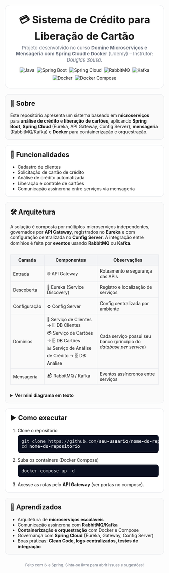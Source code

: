 <!-- HEADER -->
<div align="center" style="padding: 24px 16px; border-radius: 16px; border: 1px solid #e5e7eb; background: #ffffff;">
  <h1 style="margin: 0; font-size: 32px;">💳 Sistema de Crédito para Liberação de Cartão</h1>
  <p style="margin: 8px 0 0 0; font-size: 15px; color: #6b7280;">
    Projeto desenvolvido no curso <strong>Domine Microserviços e Mensageria com Spring Cloud e Docker</strong> (Udemy) – Instrutor: <em>Douglas Sousa</em>.
  </p>

  <!-- BADGES -->
  <div style="margin-top: 14px; display: inline-flex; flex-wrap: wrap; gap: 8px; align-items: center; justify-content: center;">
    <img alt="Java" src="https://img.shields.io/badge/Java-ED8B00?style=for-the-badge&logo=java&logoColor=white">
    <img alt="Spring Boot" src="https://img.shields.io/badge/Spring%20Boot-6DB33F?style=for-the-badge&logo=springboot&logoColor=white">
    <img alt="Spring Cloud" src="https://img.shields.io/badge/Spring%20Cloud-339933?style=for-the-badge&logo=spring&logoColor=white">
    <img alt="RabbitMQ" src="https://img.shields.io/badge/RabbitMQ-FF6600?style=for-the-badge&logo=rabbitmq&logoColor=white">
    <img alt="Kafka" src="https://img.shields.io/badge/Apache%20Kafka-231F20?style=for-the-badge&logo=apache-kafka&logoColor=white">
    <img alt="Docker" src="https://img.shields.io/badge/Docker-2496ED?style=for-the-badge&logo=docker&logoColor=white">
    <img alt="Docker Compose" src="https://img.shields.io/badge/Docker%20Compose-003f8c?style=for-the-badge&logo=docker&logoColor=white">
  </div>
</div>

<br/>

<!-- ABOUT -->
<div style="border: 1px solid #e5e7eb; border-radius: 12px; padding: 16px; background: #fafafa;">
  <h2 style="margin-top: 0;">📘 Sobre</h2>
  <p style="margin: 0;">
    Este repositório apresenta um sistema baseado em <strong>microserviços</strong> para <strong>análise de crédito</strong> e
    <strong>liberação de cartões</strong>, aplicando <strong>Spring Boot</strong>, <strong>Spring Cloud</strong> (Eureka, API Gateway, Config Server),
    <strong>mensageria</strong> (RabbitMQ/Kafka) e <strong>Docker</strong> para containerização e orquestração.
  </p>
</div>

<br/>

<!-- FEATURES -->
<div style="border: 1px solid #e5e7eb; border-radius: 12px; padding: 16px; background: #ffffff;">
  <h2 style="margin-top: 0;">📌 Funcionalidades</h2>
  <ul style="margin: 0;">
    <li>Cadastro de clientes</li>
    <li>Solicitação de cartão de crédito</li>
    <li>Análise de crédito automatizada</li>
    <li>Liberação e controle de cartões</li>
    <li>Comunicação assíncrona entre serviços via mensageria</li>
  </ul>
</div>

<br/>

<!-- ARCHITECTURE -->
<div style="border: 1px solid #e5e7eb; border-radius: 12px; padding: 16px; background: #fafafa;">
  <h2 style="margin-top: 0;">🛠️ Arquitetura</h2>
  <p style="margin-top: 0;">
    A solução é composta por múltiplos microserviços independentes, governados por <strong>API Gateway</strong>, registrados no
    <strong>Eureka</strong> e com configuração centralizada no <strong>Config Server</strong>. A integração entre domínios é feita por
    <strong>eventos</strong> usando <strong>RabbitMQ</strong> ou <strong>Kafka</strong>.
  </p>

  <!-- SIMPLE BOARD-LIKE DIAGRAM USING TABLE (works well in GitHub HTML) -->
  <div style="overflow-x: auto;">
    <table style="width: 100%; border-collapse: collapse; font-size: 14px;">
      <thead>
        <tr>
          <th style="border: 1px solid #e5e7eb; padding: 8px; background: #f3f4f6;">Camada</th>
          <th style="border: 1px solid #e5e7eb; padding: 8px; background: #f3f4f6;">Componentes</th>
          <th style="border: 1px solid #e5e7eb; padding: 8px; background: #f3f4f6;">Observações</th>
        </tr>
      </thead>
      <tbody>
        <tr>
          <td style="border: 1px solid #e5e7eb; padding: 8px;">Entrada</td>
          <td style="border: 1px solid #e5e7eb; padding: 8px;">🌐 API Gateway</td>
          <td style="border: 1px solid #e5e7eb; padding: 8px;">Roteamento e segurança das APIs</td>
        </tr>
        <tr>
          <td style="border: 1px solid #e5e7eb; padding: 8px;">Descoberta</td>
          <td style="border: 1px solid #e5e7eb; padding: 8px;">📡 Eureka (Service Discovery)</td>
          <td style="border: 1px solid #e5e7eb; padding: 8px;">Registro e localização de serviços</td>
        </tr>
        <tr>
          <td style="border: 1px solid #e5e7eb; padding: 8px;">Configuração</td>
          <td style="border: 1px solid #e5e7eb; padding: 8px;">⚙️ Config Server</td>
          <td style="border: 1px solid #e5e7eb; padding: 8px;">Config centralizada por ambiente</td>
        </tr>
        <tr>
          <td style="border: 1px solid #e5e7eb; padding: 8px;">Domínios</td>
          <td style="border: 1px solid #e5e7eb; padding: 8px;">
            📂 Serviço de Clientes → 🗄️ DB Clientes<br/>
            💳 Serviço de Cartões → 🗄️ DB Cartões<br/>
            📊 Serviço de Análise de Crédito → 🗄️ DB Análise
          </td>
          <td style="border: 1px solid #e5e7eb; padding: 8px;">Cada serviço possui seu banco (princípio do <em>database per service</em>)</td>
        </tr>
        <tr>
          <td style="border: 1px solid #e5e7eb; padding: 8px;">Mensageria</td>
          <td style="border: 1px solid #e5e7eb; padding: 8px;">📬 RabbitMQ / Kafka</td>
          <td style="border: 1px solid #e5e7eb; padding: 8px;">Eventos assíncronos entre serviços</td>
        </tr>
      </tbody>
    </table>
  </div>

  <!-- ASCII Mini Diagram -->
  <details style="margin-top: 10px;">
    <summary><strong>Ver mini diagrama em texto</strong></summary>
    <pre style="background:#0b1021;color:#e5e7eb;padding:12px;border-radius:8px;overflow:auto;line-height:1.4;">
Cliente → API Gateway → (Eureka)
                 │
        ┌────────┼─────────┐
        │        │         │
   Serviço   Serviço   Serviço
  Clientes    Cartões   Análise
    │           │          │
  DB Cli      DB Cart     DB An
        └───────Eventos (RabbitMQ/Kafka)───────┘
    </pre>
  </details>
</div>

<br/>

<!-- RUN -->
<div style="border: 1px solid #e5e7eb; border-radius: 12px; padding: 16px; background: #ffffff;">
  <h2 style="margin-top: 0;">▶️ Como executar</h2>
  <ol style="margin: 0;">
    <li>Clone o repositório
      <pre style="background:#0b1021;color:#e5e7eb;padding:12px;border-radius:8px;overflow:auto;margin-top:6px;">git clone https://github.com/<strong>seu-usuario</strong>/<strong>nome-do-repositorio</strong>.git
cd <strong>nome-do-repositorio</strong></pre>
    </li>
    <li>Suba os containers (Docker Compose)
      <pre style="background:#0b1021;color:#e5e7eb;padding:12px;border-radius:8px;overflow:auto;margin-top:6px;">docker-compose up -d</pre>
    </li>
    <li>Acesse as rotas pelo <strong>API Gateway</strong> (ver portas no compose).</li>
  </ol>
</div>

<br/>

<!-- LEARNINGS -->
<div style="border: 1px solid #e5e7eb; border-radius: 12px; padding: 16px; background: #fafafa;">
  <h2 style="margin-top: 0;">📖 Aprendizados</h2>
  <ul style="margin: 0;">
    <li>Arquitetura de <strong>microserviços escaláveis</strong></li>
    <li>Comunicação assíncrona com <strong>RabbitMQ/Kafka</strong></li>
    <li><strong>Containerização e orquestração</strong> com Docker e Compose</li>
    <li>Governança com <strong>Spring Cloud</strong> (Eureka, Gateway, Config Server)</li>
    <li>Boas práticas: <strong>Clean Code, logs centralizados, testes de integração</strong></li>
  </ul>
</div>

<br/>

<!-- FOOTER -->
<div align="center" style="padding: 8px 0; color: #6b7280; font-size: 12px;">
  Feito com ☕ e Spring. Sinta-se livre para abrir issues e sugestões!
</div>
